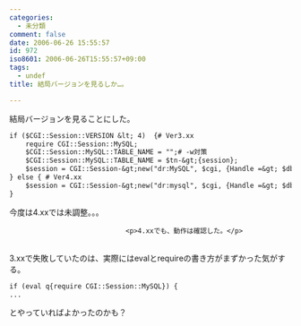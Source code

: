 ```yaml
---
categories:
  - 未分類
comment: false
date: 2006-06-26 15:55:57
id: 972
iso8601: 2006-06-26T15:55:57+09:00
tags:
  - undef
title: 結局バージョンを見るしか…。

---
```


<div class="entry-body">
                                 <p>結局バージョンを見ることにした。</p>

```default
if ($CGI::Session::VERSION &lt; 4)  {# Ver3.xx
    require CGI::Session::MySQL;
    $CGI::Session::MySQL::TABLE_NAME = "";# -w対策
    $CGI::Session::MySQL::TABLE_NAME = $tn-&gt;{session};
    $session = CGI::Session-&gt;new("dr:MySQL", $cgi, {Handle =&gt; $dbh}); # クッキーやフォーム情報からＩＤを自動的に取得する。なければ新しく作成。
} else { # Ver4.xx
    $session = CGI::Session-&gt;new("dr:mysql", $cgi, {Handle =&gt; $dbh, TableName =&gt; $tn-&gt;{session}}); # クッキーやフォーム情報からＩＤを自動的に取得する。なければ新しく作成。
}
```

<p>今度は4.xxでは未調整。。。</p>
                              
                                 <p>4.xxでも、動作は確認した。</p>

<p><br />
3.xxで失敗していたのは、実際にはevalとrequireの書き方がまずかった気がする。</p>

```default
if (eval q{require CGI::Session::MySQL}) {
...
```

<p>とやっていればよかったのかも？</p>
                              </div>    	